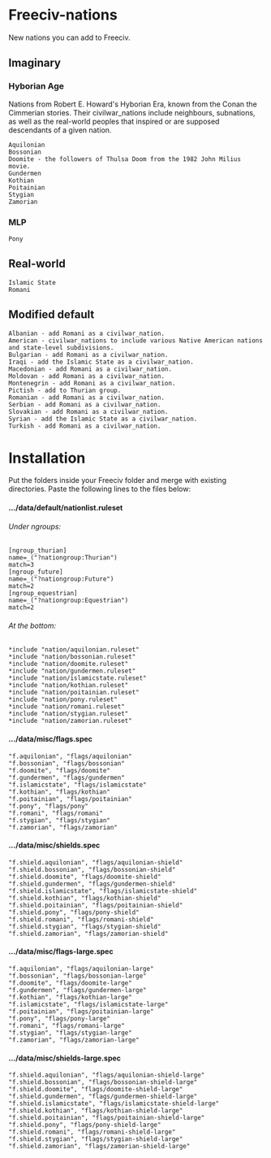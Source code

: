 # Freeciv-nations
New nations you can add to Freeciv.


## Imaginary

### Hyborian Age

Nations from Robert E. Howard's Hyborian Era, known from the Conan the Cimmerian stories. Their civilwar_nations include neighbours, subnations, as well as the real-world peoples that inspired or are supposed descendants of a given nation.

    Aquilonian
    Bossonian
    Doomite - the followers of Thulsa Doom from the 1982 John Milius movie.
    Gundermen
    Kothian
    Poitainian
    Stygian
    Zamorian

### MLP

    Pony

## Real-world
    Islamic State
    Romani
    
## Modified default
    Albanian - add Romani as a civilwar_nation.
    American - civilwar_nations to include various Native American nations and state-level subdivisions.
    Bulgarian - add Romani as a civilwar_nation.
    Iraqi - add the Islamic State as a civilwar_nation.
    Macedonian - add Romani as a civilwar_nation.
    Moldovan - add Romani as a civilwar_nation.
    Montenegrin - add Romani as a civilwar_nation.
    Pictish - add to Thurian group.
    Romanian - add Romani as a civilwar_nation.
    Serbian - add Romani as a civilwar_nation.
    Slovakian - add Romani as a civilwar_nation.
    Syrian - add the Islamic State as a civilwar_nation.
    Turkish - add Romani as a civilwar_nation.
    

# Installation

Put the folders inside your Freeciv folder and merge with existing directories. Paste the following lines to the files below:

#### …/data/default/nationlist.ruleset

###### Under ngroups:

    [ngroup_thurian]
    name=_("?nationgroup:Thurian")
    match=3
    [ngroup_future]
    name=_("?nationgroup:Future")
    match=2
    [ngroup_equestrian]
    name=_("?nationgroup:Equestrian")
    match=2

###### At the bottom:

    *include "nation/aquilonian.ruleset"
    *include "nation/bossonian.ruleset"
    *include "nation/doomite.ruleset"
    *include "nation/gundermen.ruleset"
    *include "nation/islamicstate.ruleset"
    *include "nation/kothian.ruleset"
    *include "nation/poitainian.ruleset"
    *include "nation/pony.ruleset"
    *include "nation/romani.ruleset"
    *include "nation/stygian.ruleset"
    *include "nation/zamorian.ruleset"

#### …/data/misc/flags.spec

    "f.aquilonian", "flags/aquilonian"
    "f.bossonian", "flags/bossonian"
    "f.doomite", "flags/doomite"
    "f.gundermen", "flags/gundermen"
    "f.islamicstate", "flags/islamicstate"
    "f.kothian", "flags/kothian"
    "f.poitainian", "flags/poitainian"
    "f.pony", "flags/pony"
    "f.romani", "flags/romani"
    "f.stygian", "flags/stygian"
    "f.zamorian", "flags/zamorian"
      
#### …/data/misc/shields.spec

    "f.shield.aquilonian", "flags/aquilonian-shield"
    "f.shield.bossonian", "flags/bossonian-shield"
    "f.shield.doomite", "flags/doomite-shield"
    "f.shield.gundermen", "flags/gundermen-shield"
    "f.shield.islamicstate", "flags/islamicstate-shield"
    "f.shield.kothian", "flags/kothian-shield"
    "f.shield.poitainian", "flags/poitainian-shield"
    "f.shield.pony", "flags/pony-shield"
    "f.shield.romani", "flags/romani-shield"
    "f.shield.stygian", "flags/stygian-shield"
    "f.shield.zamorian", "flags/zamorian-shield"

#### …/data/misc/flags-large.spec

    "f.aquilonian", "flags/aquilonian-large"
    "f.bossonian", "flags/bossonian-large"
    "f.doomite", "flags/doomite-large"
    "f.gundermen", "flags/gundermen-large"
    "f.kothian", "flags/kothian-large"
    "f.islamicstate", "flags/islamicstate-large"
    "f.poitainian", "flags/poitainian-large"
    "f.pony", "flags/pony-large"
    "f.romani", "flags/romani-large"
    "f.stygian", "flags/stygian-large"
    "f.zamorian", "flags/zamorian-large"
#### …/data/misc/shields-large.spec

    "f.shield.aquilonian", "flags/aquilonian-shield-large"
    "f.shield.bossonian", "flags/bossonian-shield-large"
    "f.shield.doomite", "flags/doomite-shield-large"
    "f.shield.gundermen", "flags/gundermen-shield-large"
    "f.shield.islamicstate", "flags/islamicstate-shield-large"
    "f.shield.kothian", "flags/kothian-shield-large"
    "f.shield.poitainian", "flags/poitainian-shield-large"
    "f.shield.pony", "flags/pony-shield-large"
    "f.shield.romani", "flags/romani-shield-large"
    "f.shield.stygian", "flags/stygian-shield-large"
    "f.shield.zamorian", "flags/zamorian-shield-large"
    
